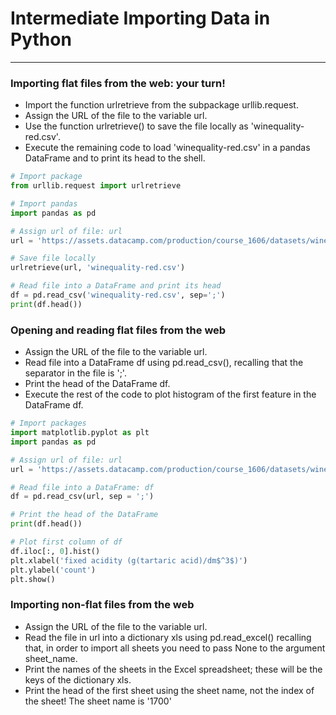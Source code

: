 # Intermediate Importing Data in Python
---
### Importing flat files from the web: your turn!
* Import the function urlretrieve from the subpackage urllib.request.
* Assign the URL of the file to the variable url.
* Use the function urlretrieve() to save the file locally as 'winequality-red.csv'.
* Execute the remaining code to load 'winequality-red.csv' in a pandas DataFrame and to print its head to the shell.

```python
# Import package
from urllib.request import urlretrieve

# Import pandas
import pandas as pd

# Assign url of file: url
url = 'https://assets.datacamp.com/production/course_1606/datasets/winequality-red.csv'

# Save file locally
urlretrieve(url, 'winequality-red.csv')

# Read file into a DataFrame and print its head
df = pd.read_csv('winequality-red.csv', sep=';')
print(df.head())
```
### Opening and reading flat files from the web
* Assign the URL of the file to the variable url.
* Read file into a DataFrame df using pd.read_csv(), recalling that the separator in the file is ';'.
* Print the head of the DataFrame df.
* Execute the rest of the code to plot histogram of the first feature in the DataFrame df.
```python
# Import packages
import matplotlib.pyplot as plt
import pandas as pd

# Assign url of file: url
url = 'https://assets.datacamp.com/production/course_1606/datasets/winequality-red.csv'

# Read file into a DataFrame: df
df = pd.read_csv(url, sep = ';')

# Print the head of the DataFrame
print(df.head())

# Plot first column of df
df.iloc[:, 0].hist()
plt.xlabel('fixed acidity (g(tartaric acid)/dm$^3$)')
plt.ylabel('count')
plt.show()
```
### Importing non-flat files from the web
* Assign the URL of the file to the variable url.
* Read the file in url into a dictionary xls using pd.read_excel() recalling that, in order to import all sheets you need to pass None to the argument sheet_name.
* Print the names of the sheets in the Excel spreadsheet; these will be the keys of the dictionary xls.
* Print the head of the first sheet using the sheet name, not the index of the sheet! The sheet name is '1700'
